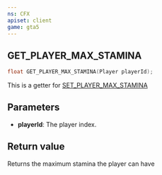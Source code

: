 ```yaml
---
ns: CFX
apiset: client
game: gta5
---
```

## GET_PLAYER_MAX_STAMINA

```c
float GET_PLAYER_MAX_STAMINA(Player playerId);
```

This is a getter for [SET_PLAYER_MAX_STAMINA](#_0x35594F67)

## Parameters
* **playerId**: The player index.

## Return value
Returns the maximum stamina the player can have
